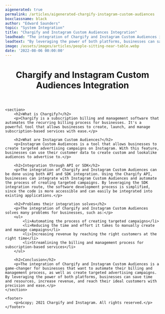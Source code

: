 ```yaml
---
aigenerated: true
permalink: /articles/aigenerated-chargify-instagram-custom-audiences
boxclassname: black
author: "Edward Saunders"
topic: "System Integration"
title: "Chargify and Instagram Custom Audiences Integration"
leadhead: "The integration of Chargify and Instagram Custom Audiences is a game-changer for businesses that want to automate their billing and management process, as well as create targeted advertising campaigns"
leadtext: "By leveraging the power of both platforms, businesses can save time and resources, increase revenue, and reach their ideal customers with precision and ease."
image: /assets/images/articles/people-sitting-near-table.webp
date: '2022-08-06 00:00:00'
---
```

<div class="arttext">	<header>
		<h1>Chargify and Instagram Custom Audiences Integration</h1>
	</header>

	<section>
		<h2>What is Chargify?</h2>
		<p>Chargify is a subscription billing and management software that automates the recurring billing process for businesses. It's a powerful tool that allows businesses to create, launch, and manage subscription-based services with ease.</p>

		<h2>What are Instagram Custom Audiences?</h2>
		<p>Instagram Custom Audiences is a tool that allows businesses to create targeted advertising campaigns on Instagram. With this feature, businesses can use their customer data to create custom and lookalike audiences to advertise to.</p>

		<h2>Integration through API or SDK</h2>
		<p>The integration of Chargify and Instagram Custom Audiences can be done using both API and SDK integration. Using the Chargify API, businesses can integrate with Instagram Custom Audiences and automate the process of creating targeted campaigns. By leveraging the SDK integration route, the software development process is simplified, since the code is more accessible and can easily be integrated into existing applications.</p>

		<h2>Problems their integration solves</h2>
		<p>The integration of Chargify and Instagram Custom Audiences solves many problems for businesses, such as:</p>
		<ul>
			<li>Automating the process of creating targeted campaigns</li>
			<li>Reducing the time and effort it takes to manually create and manage campaigns</li>
			<li>Increasing revenue by reaching the right customers at the right time</li>
			<li>Streamlining the billing and management process for subscription-based services</li>
		</ul>

		<h2>Conclusion</h2>
		<p>The integration of Chargify and Instagram Custom Audiences is a game-changer for businesses that want to automate their billing and management process, as well as create targeted advertising campaigns. By leveraging the power of both platforms, businesses can save time and resources, increase revenue, and reach their ideal customers with precision and ease.</p>
	</section>

	<footer>
		<p>&copy; 2021 Chargify and Instagram. All rights reserved.</p>
	</footer>
</div>